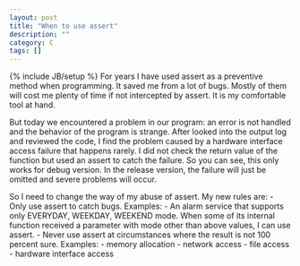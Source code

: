 ```yaml
---
layout: post
title: "When to use assert"
description: ""
category: C
tags: []
---
```

{% include JB/setup %}
For years I have used assert as a preventive method when programming. It saved me from a lot of bugs. Mostly of them will cost me plenty of time if not intercepted by assert. It is my comfortable tool at hand.

But today we encountered a problem in our program: an error is not handled and the behavior of the program is strange. After looked into the output log and reviewed the code, I find the problem caused by a hardware interface access failure that happens rarely. I did not check the return value of the function but used an assert to catch the failure. So you can see, this only works for debug version. In the release version, the failure will just be omitted and severe problems will occur.

So I need to change the way of my abuse of assert. My new rules are:
    - Only use assert to catch bugs. Examples:
        - An alarm service that supports only EVERYDAY, WEEKDAY, WEEKEND mode. When some of its internal function received a parameter with mode other than above values, I can use assert.
    - Never use assert at circumstances where the result is not 100 percent sure. Examples:
        - memory allocation
        - network access
        - file access
        - hardware interface access
 
